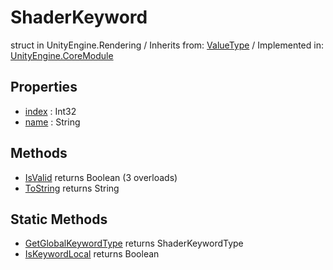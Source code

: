 # ShaderKeyword
struct in UnityEngine.Rendering
 / Inherits from: <a href="https://docs.unity3d.com/6000.0/Documentation/ScriptReference/ValueType.html" target="_blank">ValueType</a> / Implemented in: <a href="https://docs.unity3d.com/6000.0/Documentation/ScriptReference/UnityEngine.CoreModule.html" target="_blank">UnityEngine.CoreModule</a>
## Properties
- <a href="https://docs.unity3d.com/6000.0/Documentation/ScriptReference/ShaderKeyword-index.html" target="_blank">index</a> : Int32
- <a href="https://docs.unity3d.com/6000.0/Documentation/ScriptReference/ShaderKeyword-name.html" target="_blank">name</a> : String
## Methods
- <a href="https://docs.unity3d.com/6000.0/Documentation/ScriptReference/ShaderKeyword.IsValid.html" target="_blank">IsValid</a> returns Boolean (3 overloads)
- <a href="https://docs.unity3d.com/6000.0/Documentation/ScriptReference/ShaderKeyword.ToString.html" target="_blank">ToString</a> returns String
## Static Methods
- <a href="https://docs.unity3d.com/6000.0/Documentation/ScriptReference/ShaderKeyword.GetGlobalKeywordType.html" target="_blank">GetGlobalKeywordType</a> returns ShaderKeywordType
- <a href="https://docs.unity3d.com/6000.0/Documentation/ScriptReference/ShaderKeyword.IsKeywordLocal.html" target="_blank">IsKeywordLocal</a> returns Boolean
